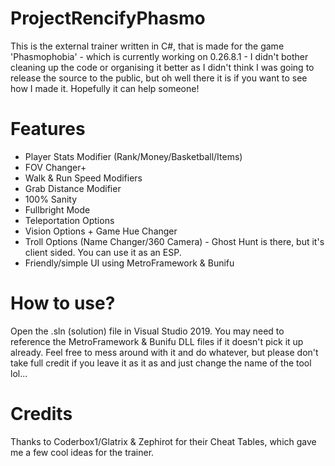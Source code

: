 # ProjectRencifyPhasmo
This is the external trainer written in C#, that is made for the game 'Phasmophobia' - which is currently working on 0.26.8.1 - 
I didn't bother cleaning up the code or organising it better as I didn't think I was going to release the source to the public, but oh well there it is if you want to see how I made it. Hopefully it can help someone!

# Features
- Player Stats Modifier (Rank/Money/Basketball/Items)
- FOV Changer+
- Walk & Run Speed Modifiers
- Grab Distance Modifier
- 100% Sanity
- Fullbright Mode
- Teleportation Options
- Vision Options + Game Hue Changer
- Troll Options (Name Changer/360 Camera) - Ghost Hunt is there, but it's client sided. You can use it as an ESP.
- Friendly/simple UI using MetroFramework & Bunifu

# How to use?
Open the .sln (solution) file in Visual Studio 2019. You may need to reference the MetroFramework & Bunifu DLL files if it doesn't pick it up already. Feel free to mess around with it and do whatever, but please don't take full credit if you leave it as it as and just change the name of the tool lol...

# Credits
Thanks to Coderbox1/Glatrix & Zephirot for their Cheat Tables, which gave me a few cool ideas for the trainer.
